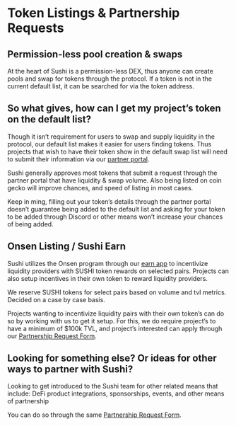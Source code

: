 # Token Listings & Partnership Requests

## Permission-less pool creation & swaps

At the heart of Sushi is a permission-less DEX, thus anyone can create pools and swap for tokens through the protocol. If a token is not in the current default list, it can be searched for via the token address.

## So what gives, how can I get my project’s token on the default list?

Though it isn’t requirement for users to swap and supply liquidity in the protocol, our default list makes it easier for users finding tokens. Thus projects that wish to have their token show in the default swap list will need to submit their information via our [partner portal](https://partner.sushi.com/partner).

Sushi generally approves most tokens that submit a request through the partner portal that have liquidity & swap volume. Also being listed on coin gecko will improve chances, and speed of listing in most cases.

Keep in ming, filling out your token’s details through the partner portal doesn’t guarantee being added to the default list and asking for your token to be added through Discord or other means won’t increase your chances of being added.

## Onsen Listing / Sushi Earn

Sushi utilizes the Onsen program through our [earn app](https://www.sushi.com/earn) to incentivize liquidity providers with SUSHI token rewards on selected pairs. Projects can also setup incentives in their own token to reward liquidity providers.

We reserve SUSHI tokens for select pairs based on volume and tvl metrics. Decided on a case by case basis.

Projects wanting to incentivize liquidity pairs with their own token’s can do so by working with us to get it setup. For this, we do require project’s to have a minimum of $100k TVL, and project’s interested can apply through our [Partnership Request Form](https://rbieu62gj0f.typeform.com/to/KkrPkOFe).

## Looking for something else? Or ideas for other ways to partner with Sushi?

Looking to get introduced to the Sushi team for other related means that include: DeFi product integrations, sponsorships, events, and other means of partnership

You can do so through the same [Partnership Request Form](https://rbieu62gj0f.typeform.com/to/KkrPkOFe).
